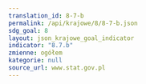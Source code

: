 ```yaml
---
translation_id: 8-7-b
permalink: /api/krajowe/8/8-7-b.json
sdg_goal: 8
layout: json_krajowe_goal_indicator
indicator: "8.7.b"
zmienne: ogółem
kategorie: null
source_url: www.stat.gov.pl
---
```

